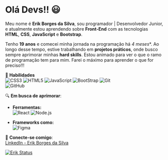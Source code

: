 # Olá Devs!! :smiley:

Meu nome é **Erik Borges da Silva**, sou programador | Desenvolvedor Junior, e atualmente estou aprendendo sobre **Front-End** com as tecnologias **HTML**, **CSS**, **JavaScript** e **Bootstrap**.

Tenho **19 anos** e comecei minha jornada na programação há *4 meses**. Ao longo desse tempo, estive trabalhando em **projetos práticos**, onde busco sempre aprimorar minhas **hard skills**.
Estou animado para ver o que o ramo de programação tem para mim. Farei o máximo para aprender o que for preciso!!!

🔧 **Habilidades**  
![CSS3](https://img.shields.io/badge/CSS3-1572B6?style=for-the-badge&logo=css3&logoColor=white) 
![HTML5](https://img.shields.io/badge/HTML5-E34F26?style=for-the-badge&logo=html5&logoColor=white) 
![JavaScript](https://img.shields.io/badge/JavaScript-F7DF1E?style=for-the-badge&logo=javascript&logoColor=black) 
![BootStrap](https://img.shields.io/badge/Bootstrap-563D7C?style=for-the-badge&logo=bootstrap&logoColor=white)
![Git](https://img.shields.io/badge/Git-F05032?style=for-the-badge&logo=git&logoColor=white)  
![GitHub](https://img.shields.io/badge/GitHub-181717?style=for-the-badge&logo=github&logoColor=white)

🔍 **Em busca de aprimorar**:  
- **Ferramentas:**  
  ![React](https://img.shields.io/badge/React-61DAFB?style=for-the-badge&logo=react&logoColor=black) 
  ![Node.js](https://img.shields.io/badge/Node.js-339933?style=for-the-badge&logo=node.js&logoColor=white) 

- **Frameworks como:**  
  ![Figma](https://img.shields.io/badge/Figma-F24E1E?style=for-the-badge&logo=figma&logoColor=white)

💼 **Conecte-se comigo**:  
[LinkedIn - Erik Borges da Silva](https://www.linkedin.com/in/erik-borges-silva/)

[![Erik Status](https://github-readme-stats.vercel.app/api?username=ErikBdaSilva20)](https://github.com/anuraghazra/github-readme-stats)
